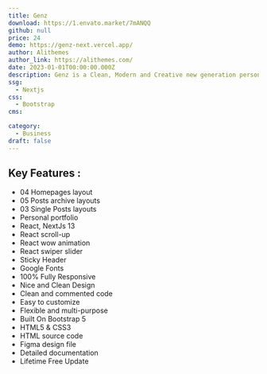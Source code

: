 ```yaml
---
title: Genz
download: https://1.envato.market/7mANQQ
github: null
price: 24
demo: https://genz-next.vercel.app/
author: Alithemes
author_link: https://alithemes.com/
date: 2023-01-01T00:00:00.000Z
description: Genz is a Clean, Modern and Creative new generation personal blog React NextJS template. This template dedicated to Technology, Lifestyle, Fashion, Beauty and Travel.
ssg:
  - Nextjs
css:
  - Bootstrap
cms:

category:
  - Business
draft: false
---
```


## Key Features :

- 04 Homepages layout
- 05 Posts archive layouts
- 03 Single Posts layouts
- Personal portfolio
- React, NextJs 13
- React scroll-up
- React wow animation
- React swiper slider
- Sticky Header
- Google Fonts
- 100% Fully Responsive
- Nice and Clean Design
- Clean and commented code
- Easy to customize
- Flexible and multi-purpose
- Built On Bootstrap 5
- HTML5 & CSS3
- HTML source code
- Figma design file
- Detailed documentation
- Lifetime Free Update
